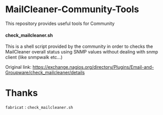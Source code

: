 # MailCleaner-Community-Tools
This repository provides useful tools for Community

#### check_mailcleaner.sh

This is a shell script provided by the community in order to checks the MailCleaner overall status using SNMP values without dealing with snmp client (like snmpwalk etc...)

Original link: https://exchange.nagios.org/directory/Plugins/Email-and-Groupware/check_mailcleaner/details

# Thanks

`fabricat` : `check_mailcleaner.sh`
